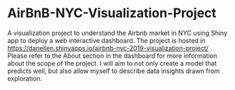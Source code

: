 # AirBnB-NYC-Visualization-Project
A visualization project to understand the Airbnb market in NYC using Shiny app to deploy a web interactive dashboard. The project is hosted in https://danellen.shinyapps.io/airbnb-nyc-2019-visualization-project/ . Please refer to the About section in the dashboard for more information about the scope of the project. 
I will aim to not only create a model that predicts well, but also allow myself to describe data insights drawn from exploration.
